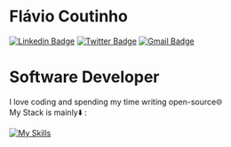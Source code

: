 # Flávio Coutinho

<!-- [![Twitter Badge](https://img.shields.io/badge/-@dieegosf-6633cc?style=flat-square&labelColor=6633cc&logo=twitter&logoColor=white&link=https://twitter.com/dieegosf)](https://twitter.com/dieegosf) 
[![Linkedin Badge](https://img.shields.io/badge/-Diego%20Fernandes-6633cc?style=flat-square&logo=Linkedin&logoColor=white&link=https://www.linkedin.com/in/diego-schell-fernandes/)](https://https://www.linkedin.com/in/fl%C3%A1vio-coutinho-76b7361a9/) 
[![Gmail Badge](https://img.shields.io/badge/-diego.schell.f@gmail.com-6633cc?style=flat-square&logo=Gmail&logoColor=white&link=mailto:diego.schell.f@gmail.com)](mailto:coutinhoflavio20@gmail.com) -->


[![Linkedin Badge](https://img.shields.io/badge/fl%C3%A1vio%20coutinho-7852D3?style=flat-square&logo=linkedin&logoColor=white&link=https://www.linkedin.com/in/fl%C3%A1vio-coutinho-76b7361a9/)](https://www.linkedin.com/in/fl%C3%A1vio-coutinho-76b7361a9/)
[![Twitter Badge](https://img.shields.io/badge/@Flavio_Hn-7852D3?style=flat-square&logo=twitter&logoColor=white&link=https://twitter.com/@Flavio_Hn)](https://twitter.com/@Flavio_Hn)
[![Gmail Badge](https://img.shields.io/badge/coutinhoflavio20@gmail.com-7852D3?style=flat-square&logo=Gmail&logoColor=white&link=mailto:coutinhoflavio20@gmail.com)](mailto:coutinhoflavio20@gmail.com)

# Software Developer

I love coding and spending my time writing open-source:globe_with_meridians: <br>
My Stack is mainly:arrow_down: :


[![My Skills](https://skillicons.dev/icons?i=dotnet,py,nodejs,aws,replit,angular,reactjs,sklearn,docker,graphql,kubernetes,postgres,postman,rabbitmq,tensorflow,redis,visualstudio,kafka,vscode,github,git&perline=10)](https://skillicons.dev)

